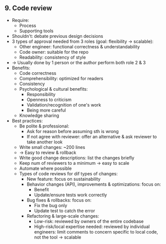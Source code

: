## 9. Code review
- Require:
  - Process
  - Supporting tools
- Shouldn't: debate previous design decisions
- 3 types of approval needed from 3 roles (goal: flexibility -> scalable):
  - Other engineer: functional correctness & understandability
  - Code owner: suitable for the repo
  - Readability: consistency of style
- -> Usually done by 1 person or the author perform both role 2 & 3
- Benefits:
  - Code correctness
  - Comprehensibility: optimized for readers
  - Consistency
  - Psychological & cultural benefits:
    - Responsibility
    - Openness to criticism
    - Validation/recognition of one's work
    - Being more careful
  - Knowledge sharing
- Best practices:
  - Be polite & professional:
    - Ask for reason before assuming sth is wrong
    - If not agree with reviewer: offer an alternative & ask reviewer to take another look
  - Write small changes: ~200 lines
  - -> Easy to review & rollback
  - Write good change descriptions: list the changes briefly
  - Keep num of reviewers to a minimum -> easy to scale
  - Automate where possible
  - Types of code reviews for dif types of changes:
    - New feature: focus on sustainability
    - Behavior changes (API), improvements & optimizations: focus on:
      - Benefit
      - Update/ensure tests work correctly
    - Bug fixes & rollbacks: focus on:
      - Fix the bug only
      - Update test to catch the error
    - Refactoring & large-scale changes:
      - Low-risk: reviewed by owners of the entire codebase
      - High-risk/local expertise needed: reviewed by individual engineers:
        limit comments to concern specific to local code, not the tool -> scalable